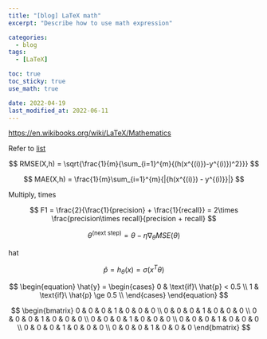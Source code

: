 ```yaml
---
title: "[blog] LaTeX math"
excerpt: "Describe how to use math expression"

categories:
  - blog
tags:
  - [LaTeX]

toc: true
toc_sticky: true
use_math: true

date: 2022-04-19
last_modified_at: 2022-06-11
---
```


<https://en.wikibooks.org/wiki/LaTeX/Mathematics>  

Refer to [list](https://oeis.org/wiki/List_of_LaTeX_mathematical_symbols)  

$$  
    RMSE(X,h) = \sqrt{\frac{1}{m}{\sum_{i=1}^{m}{(h(x^{(i)})-y^{(i)})^2}}}  
$$  

$$  
    MAE(X,h) = \frac{1}{m}\sum_{i=1}^{m}{|{h(x^{(i)}) - y^{(i)}}|}  
$$  

Multiply, times  

$$  
    F1 = \frac{2}{\frac{1}{precision} + \frac{1}{recall}} = 2\times \frac{precision\times recall}{precision + recall}  
$$  

$$  
    \theta^{(\text{next step})} = \theta - \eta\nabla_{\theta}MSE(\theta)  
$$  

hat  

$$  
  \hat{p} = h_{\theta}(x) = \sigma(x^{T}\theta)  
$$  

$$  
\begin{equation}  
    \hat{y} = \begin{cases}  
        0 & \text{if}\ \hat{p} < 0.5 \\  
        1 & \text{if}\ \hat{p} \ge 0.5 \\  
    \end{cases}  
\end{equation}  
$$  

$$  
\begin{bmatrix}  
0 & 0 & 0 & 1 & 0 & 0 & 0 \\  
0 & 0 & 0 & 1 & 0 & 0 & 0 \\  
0 & 0 & 0 & 1 & 0 & 0 & 0 \\  
0 & 0 & 0 & 1 & 0 & 0 & 0 \\  
0 & 0 & 0 & 1 & 0 & 0 & 0 \\  
0 & 0 & 0 & 1 & 0 & 0 & 0 \\  
0 & 0 & 0 & 1 & 0 & 0 & 0  
\end{bmatrix}  
$$  
